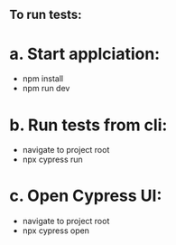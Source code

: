 ## To run tests:

# a. Start applciation:
- npm install
- npm run dev

# b. Run tests from cli:
- navigate to project root
- npx cypress run

# c. Open Cypress UI:
- navigate to project root
- npx cypress open